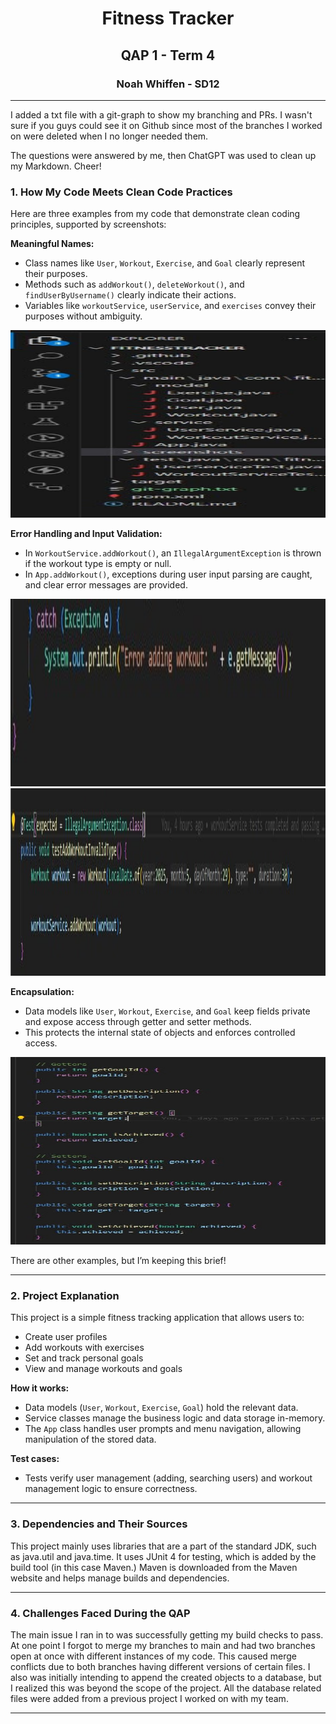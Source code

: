 <h1 align="center">Fitness Tracker</h1>
<h2 align="center">QAP 1 - Term 4</h2>
<h3 align="center">Noah Whiffen - SD12</h3>

---

I added a txt file with a git-graph to show my branching and PRs. I wasn't sure if you guys could see it on Github since most of
the branches I worked on were deleted when I no longer needed them. 

The questions were answered by me, then ChatGPT was used to clean up
my Markdown. Cheer!

### 1. How My Code Meets Clean Code Practices  
Here are three examples from my code that demonstrate clean coding principles, supported by screenshots:  

**Meaningful Names:**  
- Class names like `User`, `Workout`, `Exercise`, and `Goal` clearly represent their purposes.  
- Methods such as `addWorkout()`, `deleteWorkout()`, and `findUserByUsername()` clearly indicate their actions.  
- Variables like `workoutService`, `userService`, and `exercises` convey their purposes without ambiguity.  

<!-- Screenshot: Meaningful Names Example -->  
<p align="center">
  <img src="screenshots/meaningful-names.jpg" alt="Meaningful Names Screenshot" width="600" height="300" object-fit="cover"/>
</p>

**Error Handling and Input Validation:**  
- In `WorkoutService.addWorkout()`, an `IllegalArgumentException` is thrown if the workout type is empty or null.  
- In `App.addWorkout()`, exceptions during user input parsing are caught, and clear error messages are provided.

<!-- Screenshots: Error Handling Example -->  
<p align="center">
  <img src="screenshots/error-handling-1.jpg" alt="Error Handling Screenshot 1" width="600" height="300" object-fit="cover"/>
  <img src="screenshots/error-handling-2.jpg" alt="Error Handling Screenshot 2" width="600" height="300" object-fit="cover"/>
</p>

**Encapsulation:**  
- Data models like `User`, `Workout`, `Exercise`, and `Goal` keep fields private and expose access through getter and setter methods.  
- This protects the internal state of objects and enforces controlled access.

<!-- Screenshot: Encapsulation Example -->  
<p align="center">
  <img src="screenshots/encapsulation.jpg" alt="Encapsulation Screenshot" width="600" height="300" object-fit="cover"/>
</p>

There are other examples, but I’m keeping this brief!  

---

### 2. Project Explanation

This project is a simple fitness tracking application that allows users to:  
- Create user profiles  
- Add workouts with exercises  
- Set and track personal goals  
- View and manage workouts and goals  

**How it works:**  
- Data models (`User`, `Workout`, `Exercise`, `Goal`) hold the relevant data.  
- Service classes manage the business logic and data storage in-memory.  
- The `App` class handles user prompts and menu navigation, allowing manipulation of the stored data.  

**Test cases:**  
- Tests verify user management (adding, searching users) and workout management logic to ensure correctness.  

---

### 3. Dependencies and Their Sources  

This project mainly uses libraries that are a part of the standard JDK, such as java.util and java.time. It uses JUnit 4 for testing, which is added by the build tool
(in this case Maven.) Maven is downloaded from the Maven website and helps manage builds and dependencies. 

---

### 4. Challenges Faced During the QAP  

The main issue I ran in to was successfully getting my build checks to pass. At one point I forgot to merge my branches to main and had two branches open at once with
different instances of my code. This caused merge conflicts due to both branches having different versions of certain files. I also was initially intending to append the
created objects to a database, but I realized this was beyond the scope of the project. All the database related files were added from a previous project I worked on with my team.

---
